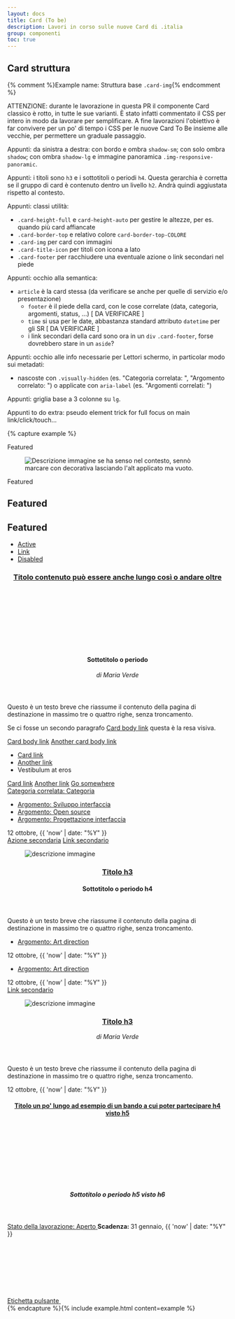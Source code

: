 ```yaml
---
layout: docs
title: Card (To be)
description: Lavori in corso sulle nuove Card di .italia
group: componenti
toc: true
---
```


## Card struttura

{% comment %}Example name: Struttura base `.card-img`{% endcomment %}

ATTENZIONE: durante le lavorazione in questa PR il componente Card classico è rotto, in tutte le sue varianti. È stato infatti commentato il CSS per intero in modo da lavorare per semplificare. A fine lavorazioni l'obiettivo è far convivere per un po' di tempo i CSS per le nuove Card To Be insieme alle vecchie, per permettere un graduale passaggio. 

Appunti: da sinistra a destra: con bordo e ombra `shadow-sm`; con solo ombra `shadow`; con ombra `shadow-lg` e immagine panoramica `.img-responsive-panoramic`. 

Appunti: i titoli sono `h3` e i sottotitoli o periodi `h4`. Questa gerarchia è corretta se il gruppo di card è contenuto dentro un livello `h2`. Andrà quindi aggiustata rispetto al contesto.

Appunti: classi utilità: 
- `.card-height-full` e `card-height-auto` per gestire le altezze, per es. quando più card affiancate
- `.card-border-top` e relativo colore `card-border-top-COLORE`
- `.card-img` per card con immagini
- `.card-title-icon` per titoli con icona a lato
- `.card-footer` per racchiudere una eventuale azione o link secondari nel piede 

Appunti: occhio alla semantica: 
- `article` è la card stessa (da verificare se anche per quelle di servizio e/o presentazione) 
  - `footer` è il piede della card, con le cose correlate (data, categoria, argomenti, status, ...) [ DA VERIFICARE ]
  - `time` si usa per le date, abbastanza standard attributo `datetime` per gli SR [ DA VERIFICARE ]
  - i link secondari della card sono ora in un `div` `.card-footer`, forse dovrebbero stare in un `aside`?

Appunti: occhio alle info necessarie per Lettori schermo, in particolar modo sui metadati: 
- nascoste con `.visually-hidden` (es. "Categoria correlata: ", "Argomento correlato: ") o applicate con `aria-label` (es. "Argomenti correlati: ")

Appunti: griglia base a 3 colonne su `lg`.

Appunti to do extra: pseudo element trick for full focus on main link/click/touch... 

{% capture example %}

<div class="row card-to-be">
  <div class="col-12 col-md-6 mb-3 mb-md-4 col-lg-4">
    <!--start card-->
    <article class="card card-img card-height-full card-border-top card-border-top-test rounded shadow-sm border">
      <div class="card-header">
        Featured
      </div>
      <div class="img-responsive-wrapper">
        <div class="img-responsive Zimg-responsive-panoramic">
          <figure class="img-wrapper">
            <img src="https://placehold.co/357x190/0066cc/FFFFFF/?text=IMMAGINE%20DI%20ESEMPIO" title="titolo immagine" alt="Descrizione immagine se ha senso nel contesto, sennò marcare con decorativa lasciando l'alt applicato ma vuoto.">
          </figure>
        </div>
      </div>
      <div class="card-header">
        Featured
      </div>
      <h2 class="card-header h6">
        Featured
      </h2>
      <h2 class="card-header">
        Featured
      </h2>
      <div class="card-header border-bottom-0">
      <ul class="nav nav-tabs nav-tabs-cards card-header-tabs">
        <li class="nav-item">
          <a class="nav-link active" href="#">Active</a>
        </li>
        <li class="nav-item">
          <a class="nav-link" href="#">Link</a>
        </li>
        <li class="nav-item">
          <a class="nav-link disabled" href="#">Disabled</a>
        </li>
      </ul>
      </div>
      <div class="card-body">
        <header>
          <h3 class="card-title card-title-icon h3 no_toc">
            <a href="#">Titolo contenuto può essere anche lungo così o andare oltre</a>
            <div><svg class="icon icon-primary" aria-hidden="true"><use href="{{ site.baseurl }}/dist/svg/sprites.svg#it-file"></use></svg></div>
          </h3>
          <h4 class="card-subtitle h4 no_toc">Sottotitolo o periodo</h4>
          <address class="card-signature">di Maria Verde</address>
        </header>
        <p class="card-text">Questo è un testo breve che riassume il contenuto della pagina di destinazione in massimo tre o quattro righe, senza troncamento.</p>
        <p class="card-text">Se ci fosse un secondo paragrafo <a href="#" class="card-link">Card body link</a> questa è la resa visiva.</p>
        <a href="#" class="card-link">Card body link</a>
        <a href="#" class="card-link">Another card body link</a>
        </div>
        <ul class="list-group list-group-flush">
          <li class="list-group-item"><a href="#" class="card-link">Card link</a></li>
          <li class="list-group-item"><a href="#" class="card-link">Another link</a></li>
          <li class="list-group-item">Vestibulum at eros</li>
        </ul>
        <div class="card-body">
          <a href="#" class="card-link">Card link</a>
          <a href="#" class="card-link">Another link</a>
          <a href="#" class="btn btn-primary">Go somewhere</a>
        <footer class="card-related">
          <div class="card-taxonomy">
            <a href="#" class="card-category card-link"><span class="visually-hidden">Categoria correlata: </span>Categoria</a>
            <ul class="card-chips chips-list" aria-label="Argomenti correlati: ">
              <li class="list-item"><a class="chip chip-simple chip-sm" href="#">
                <span class="visually-hidden">Argomento: </span><span class="chip-label">Sviluppo interfaccia</span>
              </a></li>
              <li class="list-item"><a class="chip chip-simple chip-sm" href="#">
                <span class="visually-hidden">Argomento: </span><span class="chip-label">Open source</span>
              </a></li>
              <li class="list-item"><a class="chip chip-simple chip-sm" href="#">
                <span class="visually-hidden">Argomento: </span><span class="chip-label">Progettazione interfaccia</span>
              </a></li>
            </ul>
          </div>
          <time class="card-date" datetime="10/12/{{ 'now' | date: "%Y" }}">12 ottobre, {{ 'now' | date: "%Y" }}</time>
        </footer>
      </div>
      <aside class="card-footer" aria-label="Azioni correlate:">
        <a href="#" class="btn btn-outline-primary">Azione secondaria</a>
        <a href="#" class="card-link">Link secondario</a>
      </aside>
    </article>
    <!--end card-->
  </div>
  <div class="col-12 col-md-6 mb-3 mb-md-4 col-lg-4">
    <!--start card-->
    <article class="card card-img card-height-full rounded shadow">
      <div class="img-responsive-wrapper">
        <div class="img-responsive Zimg-responsive-panoramic">
          <figure class="img-wrapper">
            <img src="https://placehold.co/357x190/0066cc/FFFFFF/?text=IMMAGINE%20DI%20ESEMPIO" title="titolo immagine" alt="descrizione immagine">
          </figure>
        </div>
      </div>
      <div class="card-body">
        <header>
          <h3 class="card-title h3 no_toc">
            <a href="#">Titolo h3</a>
          </h3>
          <h4 class="card-subtitle h4 no_toc">Sottotitolo o periodo h4</h4>
        </header>
        <p class="card-text">Questo è un testo breve che riassume il contenuto della pagina di destinazione in massimo tre o quattro righe, senza troncamento.</p>
        <footer class="card-related">
          <div class="card-taxonomy">
              <ul class="card-chips chips-list" aria-label="Argomenti correlati: ">
                <li class="list-item"><a class="chip chip-simple chip-sm" href="#">
                  <span class="visually-hidden">Argomento: </span><span class="chip-label">Art direction</span>
                </a></li>
              </ul>
          </div>
          <time class="card-date" datetime="10/12/{{ 'now' | date: "%Y" }}">12 ottobre, {{ 'now' | date: "%Y" }}</time>
        </footer>
      </div>
      <footer class="card-related card-footer">
        <div class="card-taxonomy">
            <ul class="card-chips chips-list" aria-label="Argomenti correlati: ">
              <li class="list-item"><a class="chip chip-simple chip-sm" href="#">
                <span class="visually-hidden">Argomento: </span><span class="chip-label">Art direction</span>
              </a></li>
            </ul>
        </div>
        <time class="card-date" datetime="10/12/{{ 'now' | date: "%Y" }}">12 ottobre, {{ 'now' | date: "%Y" }}</time>
      </footer>
      <aside class="card-footer" aria-label="Link correlati:">
        <a href="#" class="card-link">Link secondario</a>
      </aside>
    </article>
    <!--end card-->
  </div>
  <div class="col-12 col-md-6 mb-3 mb-md-4 col-lg-4">
    <!--start card-->
    <article class="card card-img rounded shadow-lg mb-3">
      <div class="img-responsive-wrapper">
        <div class="img-responsive img-responsive-panoramic">
          <figure class="img-wrapper">
            <img src="https://placehold.co/357x190/0066cc/FFFFFF/?text=IMMAGINE%20DI%20ESEMPIO" title="titolo immagine" alt="descrizione immagine">
          </figure>
        </div>
      </div>
      <div class="card-body">
        <header>
          <h3 class="card-title h3 no_toc">
            <a href="#">Titolo h3</a>
          </h3>
          <address class="card-signature">di Maria Verde</address>
        </header>
        <p class="card-text">Questo è un testo breve che riassume il contenuto della pagina di destinazione in massimo tre o quattro righe, senza troncamento.</p>
        <footer class="card-related">
          <time class="card-date" datetime="10/12/{{ 'now' | date: "%Y" }}">12 ottobre, {{ 'now' | date: "%Y" }}</time>
        </footer>
      </div>
    </article>
    <!--end card-->
    <!--start card-->
    <article class="card rounded shadow-sm border">
      <div class="card-body">
        <header>
          <h4 class="card-title card-title-icon h5 no_toc">
            <a href="#">Titolo un po' lungo ad esempio di un bando a cui poter partecipare h4 visto h5</a>
            <div><svg class="icon icon-primary" aria-hidden="true"><use href="{{ site.baseurl }}/dist/svg/sprites.svg#it-file"></use></svg></div>
          </h4>
          <h5 class="card-subtitle h6 no_toc">Sottotitolo o periodo h5 visto h6</h5>
        </header>
        <footer class="card-related">
          <a class="chip chip-simple chip-sm chip-success" href="#">
           <span class="visually-hidden">Stato della lavorazione: </span><span class="chip-label">Aperto</span>
          </a>
          <span class="card-date text-warning"><strong>Scadenza: </strong><time class="card-date text-warning" datetime="10/12/{{ 'now' | date: "%Y" }}">31 gennaio, {{ 'now' | date: "%Y" }}</time></span>
        </footer>
      </div>
      <aside class="card-footer" aria-label="Azioni correlate:">
        <a href="#" class="btn btn-outline-primary btn-xs btn-icon Zd-md-block">
          <span>Etichetta pulsante</span>
          <svg class="icon icon-primary ms-2"><use href="/dist/svg/sprites.svg#it-arrow-right"></use></svg>
        </a>
      </aside>
    </article>
    <!--end card-->
  </div>
</div>
{% endcapture %}{% include example.html content=example %}
